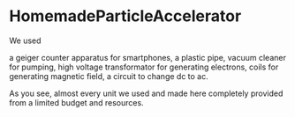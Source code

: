 # HomemadeParticleAccelerator
We used

a geiger counter apparatus for smartphones,
a plastic pipe,
vacuum cleaner for pumping,
high voltage transformator for generating electrons,
coils for generating magnetic field,
a circuit to change dc to ac.

As you see, almost every unit we used and made here completely provided from a limited budget and resources.
